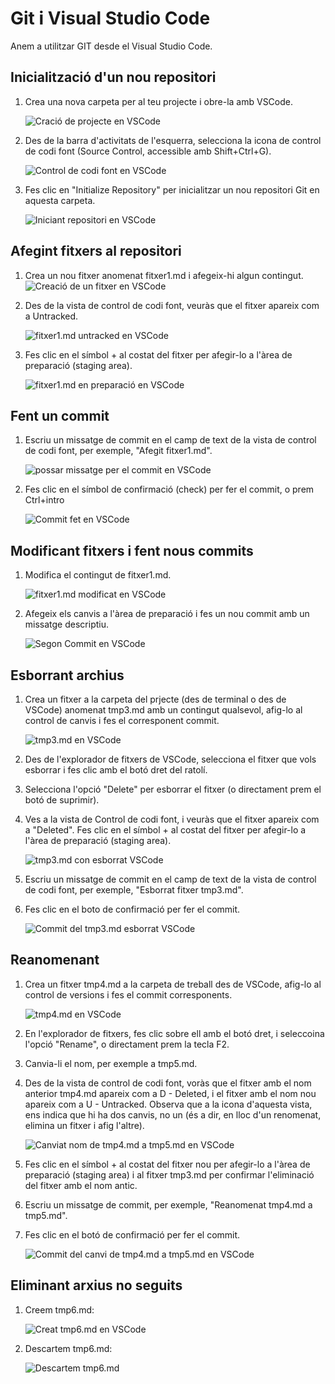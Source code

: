 # Git i Visual Studio Code

Anem a utilitzar GIT desde el Visual Studio Code.

## Inicialització d'un nou repositori

1. Crea una nova carpeta per al teu projecte i obre-la amb VSCode.

    ![Cració de projecte en VSCode](../../../imatges/VSC_Carpeta.png)

2. Des de la barra d'activitats de l'esquerra, selecciona la icona de control de codi font (Source Control, accessible amb Shift+Ctrl+G).

    ![Control de codi font en VSCode](../../../imatges/VSC_SourceControl.png)

3. Fes clic en "Initialize Repository" per inicialitzar un nou repositori Git en aquesta carpeta.

    ![Iniciant repositori en VSCode](../../../imatges/VSC_IniRepo.png)

## Afegint fitxers al repositori

1. Crea un nou fitxer anomenat fitxer1.md i afegeix-hi algun contingut.
![Creació de un fitxer en VSCode](../../../imatges/VSC_fitxer1.png)

2. Des de la vista de control de codi font, veuràs que el fitxer apareix com a Untracked.

    ![fitxer1.md untracked en VSCode](../../../imatges/VSC_fitxer1Untracked.png)

3. Fes clic en el símbol + al costat del fitxer per afegir-lo a l'àrea de preparació (staging area).

    ![fitxer1.md en preparació en VSCode](../../../imatges/VSC_fitxer1Added.png)

## Fent un commit

1. Escriu un missatge de commit en el camp de text de la vista de control de codi font, per exemple, "Afegit fitxer1.md".

    ![possar missatge per el commit en VSCode](../../../imatges/VSC_Missatge.png)

2. Fes clic en el símbol de confirmació (check) per fer el commit, o prem Ctrl+intro

    ![Commit fet en VSCode](../../../imatges/VSC_Commit.png)

## Modificant fitxers i fent nous commits

1. Modifica el contingut de fitxer1.md.

    ![fitxer1.md modificat en VSCode](../../../imatges/VSC_Modified.png)

2. Afegeix els canvis a l'àrea de preparació i fes un nou commit amb un missatge descriptiu.

    ![Segon Commit en VSCode](../../../imatges/VSC_Commit2.png)

## Esborrant archius

1. Crea un fitxer a la carpeta del prjecte (des de terminal o des de VSCode) anomenat tmp3.md amb un contingut qualsevol, afig-lo al control de canvis i fes el corresponent commit.

    ![tmp3.md en VSCode](../../../imatges/VSC_tmp3.png)

2. Des de l'explorador de fitxers de VSCode, selecciona el fitxer que vols esborrar i fes clic amb el botó dret del ratolí.

3. Selecciona l'opció "Delete" per esborrar el fitxer (o directament prem el botó de suprimir).

4. Ves a la vista de Control de codi font, i veuràs que el fitxer apareix com a "Deleted". Fes clic en el símbol + al costat del fitxer per afegir-lo a l'àrea de preparació (staging area).

    ![tmp3.md con esborrat VSCode](../../../imatges/VSC_tmp3Deleted.png)

5. Escriu un missatge de commit en el camp de text de la vista de control de codi font, per exemple, "Esborrat fitxer tmp3.md".

6. Fes clic en el boto de confirmació per fer el commit.

    ![Commit del tmp3.md esborrat VSCode](../../../imatges/VSC_CommitEsborrar.png)

## Reanomenant

1. Crea un fitxer tmp4.md a la carpeta de treball des de VSCode, afig-lo al control de versions i fes el commit corresponents.

    ![tmp4.md en VSCode](../../../imatges/VSC_tmp4.png)

2. En l'explorador de fitxers, fes clic sobre ell amb el botó dret, i seleccoina l'opció "Rename", o directament prem la tecla F2.

3. Canvia-li el nom, per exemple a tmp5.md.

4. Des de la vista de control de codi font, voràs que el fitxer amb el nom anterior tmp4.md apareix com a D - Deleted, i el fitxer amb el nom nou apareix com a U - Untracked. Observa que a la icona d'aquesta vista, ens indica que hi ha dos canvis, no un (és a dir, en lloc d'un renomenat, elimina un fitxer i afig l'altre).

    ![Canviat nom de tmp4.md a tmp5.md en VSCode](../../../imatges/VSC_tmp5.png)

5. Fes clic en el símbol + al costat del fitxer nou per afegir-lo a l'àrea de preparació (staging area) i al fitxer tmp3.md per confirmar l'eliminació del fitxer amb el nom antic.

6. Escriu un missatge de commit, per exemple, "Reanomenat tmp4.md a tmp5.md".

7. Fes clic en el botó de confirmació per fer el commit.

    ![Commit del canvi de tmp4.md a tmp5.md en VSCode](../../../imatges/VSC_CommitRenom.png)

## Eliminant arxius no seguits

1. Creem tmp6.md:

    ![Creat tmp6.md en VSCode](../../../imatges/tmp6_creat.png)

2. Descartem tmp6.md:

    ![Descartem tmp6.md](../../../imatges/descartant_tmp6.png)
